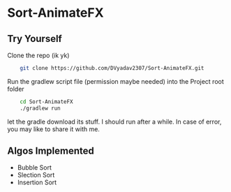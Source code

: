 # Sort-AnimateFX

## Try Yourself

Clone the repo (ik yk)
```bash
    git clone https://github.com/DVyadav2307/Sort-AnimateFX.git
```

Run the gradlew script file (permission maybe needed) into the Project root folder
```bash
    cd Sort-AnimateFX
    ./gradlew run
```

let the gradle download its stuff. I should run after a while. In case of error, you may like to share it with me.

## Algos Implemented

 * Bubble Sort
 * Slection Sort
 * Insertion Sort